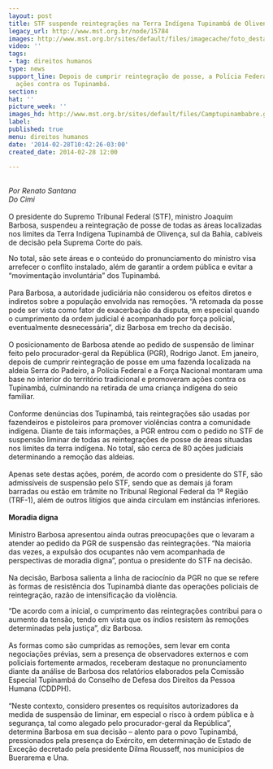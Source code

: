 ```yaml
---
layout: post
title: STF suspende reintegrações na Terra Indígena Tupinambá de Olivença
legacy_url: http://www.mst.org.br/node/15784
images: http://www.mst.org.br/sites/default/files/imagecache/foto_destaque/Camptupinambabre.gif
video: ''
tags:
- tag: direitos humanos
type: news
support_line: Depois de cumprir reintegração de posse, a Polícia Federal e a Força  Nacional&nbsp;  promoveram
  ações contra os Tupinambá.
section: 
hat: ''
picture_week: ''
images_hd: http://www.mst.org.br/sites/default/files/Camptupinambabre.gif
label: 
published: true
menu: direitos humanos
date: '2014-02-28T10:42:26-03:00'
created_date: 2014-02-28 12:00

---
```

<p><br><em>Por Renato Santana<br>Do Cimi</em><br><br>O presidente do Supremo Tribunal Federal (STF), ministro Joaquim Barbosa, suspendeu a reintegração de posse de todas as áreas localizadas nos limites da Terra Indígena Tupinambá de Olivença, sul da Bahia, cabíveis de decisão pela Suprema Corte do país.</p><p>No total, são sete áreas e o conteúdo do pronunciamento do ministro visa arrefecer o conflito instalado, além de garantir a ordem pública e evitar a “movimentação involuntária” dos Tupinambá. <br><br>Para Barbosa, a autoridade judiciária não considerou os efeitos diretos e indiretos sobre a população envolvida nas remoções. “A retomada da posse pode ser vista como fator de exacerbação da disputa, em especial quando o cumprimento da ordem judicial é acompanhado por força policial, eventualmente desnecessária”, diz Barbosa em trecho da decisão. <br><br>O posicionamento de Barbosa atende ao pedido de suspensão de liminar feito pelo procurador-geral da República (PGR), Rodrigo Janot. Em janeiro, depois de cumprir reintegração de posse em uma fazenda localizada na aldeia Serra do Padeiro, a Polícia Federal e a Força Nacional montaram uma base no interior do território tradicional e promoveram ações contra os Tupinambá, culminando na retirada de uma criança indígena do seio familiar.<br><br>Conforme denúncias dos Tupinambá, tais reintegrações são usadas por fazendeiros e pistoleiros para promover violências contra a comunidade indígena. Diante de tais informações, a PGR entrou com o pedido no STF de suspensão liminar de todas as reintegrações de posse de áreas situadas nos limites da terra indígena. No total, são cerca de 80 ações judiciais determinando a remoção das aldeias.<br><br>Apenas sete destas ações, porém, de acordo com o presidente do STF, são admissíveis de suspensão pelo STF, sendo que as demais já foram barradas ou estão em trâmite no Tribunal Regional Federal da 1ª Região (TRF-1), além de outros litígios que ainda circulam em instâncias inferiores.<br><br><strong>Moradia digna</strong><br><br>Ministro Barbosa apresentou ainda outras preocupações que o levaram a atender ao pedido da PGR de suspensão das reintegrações. “Na maioria das vezes, a expulsão dos ocupantes não vem acompanhada de perspectivas de moradia digna”, pontua o presidente do STF na decisão.<br><br>Na decisão, Barbosa salienta a linha de raciocínio da PGR no que se refere às formas de resistência dos Tupinambá diante das operações policiais de reintegração, razão de intensificação da violência.</p><p>“De acordo com a inicial, o cumprimento das reintegrações contribui para o aumento da tensão, tendo em vista que os índios resistem às remoções determinadas pela justiça”, diz Barbosa.<br><br>As formas como são cumpridas as remoções, sem levar em conta negociações prévias, sem a presença de observadores externos e com policiais fortemente armados, receberam destaque no pronunciamento diante da análise de Barbosa dos relatórios elaborados pela Comissão Especial Tupinambá do Conselho de Defesa dos Direitos da Pessoa Humana (CDDPH).<br><br>“Neste contexto, considero presentes os requisitos autorizadores da medida de suspensão de liminar, em especial o risco à ordem pública e à segurança, tal como alegado pelo procurador-geral da República”, determina Barbosa em sua decisão – alento para o povo Tupinambá, pressionados pela presença do Exército, em determinação de Estado de Exceção decretado pela presidente Dilma Rousseff, nos municípios de Buerarema e Una.</p>
